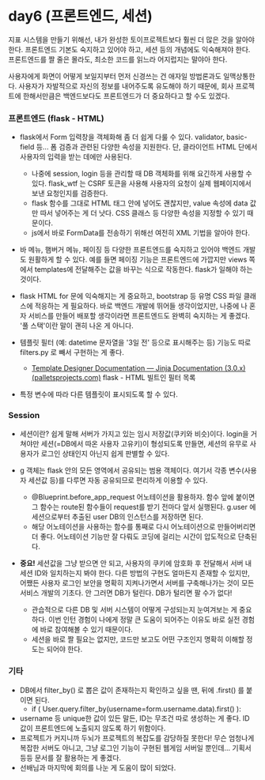 # day6 (프론트엔드, 세션)

지표 시스템을 만들기 위해선, 내가 완성한 토이프로젝트보다 훨씬 더 많은 것을 알아야 한다. 프론트엔드 기본도 숙지하고 있어야 하고, 세션 등의 개념에도 익숙해져야 한다. 프론트엔드를 짤 줄은 몰라도, 최소한 코드를 읽느라 어지럽지는 말야아 한다. 

사용자에게 화면이 어떻게 보일지부터 먼저 신경쓰는 건 애자일 방법론과도 일맥상통한다. 사용자가 자발적으로 자신의 정보를 내어주도록 유도해야 하기 때문에, 회사 프로젝트에 한해서만큼은 백엔드보다도 프론트엔드가 더 중요하다고 할 수도 있겠다.





### 프론트엔드 (flask - HTML)

- flask에서 Form 입력창을 객체화해 좀 더 쉽게 다룰 수 있다. validator, basic-field 등... 폼 검증과 관련된 다양한 속성을 지원한다. 단, 클라이언트 HTML 단에서 사용자의 입력을 받는 데에만 사용된다.

  + 나중에 session, login 등을 관리할 때 DB 객체화를 위해 요긴하게 사용할 수 있다. flask_wtf 는 CSRF 토큰을 사용해 사용자의 요청이 실제 웹페이지에서 보낸 요청인지를 검증한다.
  + flask 함수를 그대로 HTML 태그 안에 넣어도 괜찮지만,  value 속성에 data 값만 따서 넣어주는 게 더 낫다. CSS 클래스 등 다양한 속성을 지정할 수 있기 때문이다.
  + js에서 바로 FormData를 전송하기 위해선 여전히 XML 기법을 알아야 한다.

- 바 메뉴, 햄버거 메뉴, 페이징 등 다양한 프론트엔드를 숙지하고 있어야 백엔드 개발도 원활하게 할 수 있다. 예를 들면 페이징 기능은 프론트엔드에 가깝지만 views 쪽에서 templates에 전달해주는 값을 바꾸는 식으로 작동한다. flask가 일해야 하는 것이다.
- flask HTML for 문에 익숙해지는 게 중요하고, bootstrap 등 유명 CSS 파일 클래스에 적응하는 게 필요하다. 바로 백엔드 개발에 뛰어들 생각이었지만, 나중에 나 혼자 서비스를 만들어 배포할 생각이라면 프론트엔드도 완벽히 숙지하는 게 좋겠다. '풀 스택'이란 말이 괜히 나온 게 아니다.
- 템플릿 필터 (예: datetime 문자열을 '3일 전' 등으로 표시해주는 등) 기능도 따로 filters.py 로 빼서 구현하는 게 좋다.
  + [Template Designer Documentation — Jinja Documentation (3.0.x) (palletsprojects.com)](https://jinja.palletsprojects.com/en/2.11.x/templates/#builtin-filters) flask - HTML 빌트인 필터 목록

- 특정 변수에 따라 다른 템플릿이 표시되도록 할 수 있다.





### Session

- 세션이란? 쉽게 말해 서버가 가지고 있는 임시 저장값(쿠키와 비슷)이다. login을 거쳐야만 세션(=DB에서 따온 사용자 고유키)이 형성되도록 만들면, 세션의 유무로 사용자가 로그인 상태인지 아닌지 쉽게 판별할 수 있다.

- g 객체는 flask 안의 모든 영역에서 공유되는 범용 객체이다. 여기서 각종 변수(사용자 세션값 등)를 다루면 자동 공유되므로 편리하게 이용할 수 있다.
  + @Blueprint.before_app_request 어노테이션을 활용하자. 함수 앞에 붙이면 그 함수는 route된 함수들이 request를 받기 전마다 앞서 실행된다. g.user 에 세션으로부터 추출된 user DB의 인스턴스를 저장하면 된다.
  + 해당 어노테이션을 사용하는 함수를 통째로 다시 어노테이션으로 만들어버리면 더 좋다. 어노테이션 기능만 잘 다뤄도 코딩에 걸리는 시간이 압도적으로 단축된다.

- __중요!__ 세션값을 그냥 받으면 안 되고, 사용자의 쿠키에 암호화 후 전달해서 서버 내 세션 ID와 일치하는지 봐야 한다. 다른 방법의 구현도 얼마든지 존재할 수 있지만, 어쨌든 사용자 로그인 보안을 명확히 지켜나가면서 서버를 구축해나가는 것이 모든 서비스 개발의 기초다. 안 그러면 DB가 털린다. DB가 털리면 팔 수가 없다!
  + 관습적으로 다른 DB 및 서버 시스템이 어떻게 구성되는지 눈여겨보는 게 중요하다. 이번 인턴 경험이 나에게 정말 큰 도움이 되어주는 이유도 바로 실전 경험에 바로 참여해볼 수 있기 때문이다.
  + 세션을 바로 짤 필요는 없지만, 코드만 보고도 어떤 구조인지 명확히 이해할 정도는 되어야 한다.






### 기타

- DB에서 filter_by() 로 뽑은 값이 존재하는지 확인하고 싶을 땐, 뒤에 .first() 를 붙이면 된다.
  + if ( User.query.filter_by(username=form.username.data).first() ):
- username 등 unique한 값이 있든 말든, ID는 무조건 따로 생성하는 게 좋다. ID 값이 프론트엔드에 노출되지 않도록 하기 위함이다.
- 프로젝트가 커지니까 두뇌가 프로젝트의 복잡도를 감당하질 못한다! 무슨 엄청나게 복잡한 서버도 아니고, 그냥 로그인 기능이 구현된 웹게임 서버일 뿐인데... 기획서 등등 문서를 잘 활용하는 게 좋겠다.
- 선배님과 마지막에 회의를 나눈 게 도움이 많이 되었다.






